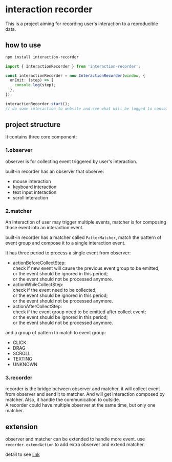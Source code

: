 # interaction recorder

This is a project aiming for recording user's interaction to a reproducible data.

## how to use

```bash
npm install interaction-recorder
```

```typescript
import { InteractionRecorder } from 'interaction-recorder';

const interactionRecorder = new InteractionRecorder(window, {
  onEmit: (step) => {
    console.log(step);
  },
});

interactionRecorder.start();
// do some interaction to website and see what will be logged to console
```

## project structure

It contains three core component:

### 1.observer

observer is for collecting event triggered by user's interaction.

built-in recorder has an observer that observe:
- mouse interaction
- keyboard interaction
- text input interaction
- scroll interaction

### 2.matcher

An interaction of user may trigger multiple events, matcher is for composing those event into an interaction event.

built-in recorder has a matcher called `PatterMatcher`, match the pattern of event group and compose it to a single interaction event.

It has three period to process a single event from observer:
- actionBeforeCollectStep:  
check if new event will cause the previous event group to be emitted;  
or the event should be ignored in this period;  
or the event should not be processed anymore.
- actionWhileCollectStep:  
check if the event need to be collected;  
or the event should be ignored in this period;  
or the event should not be processed anymore.
- actionAfterCollectStep:  
check if the event group need to be emitted after collect event;  
or the event should be ignored in this period;  
or the event should not be processed anymore.

and a group of pattern to match to event group:  
- CLICK
- DRAG
- SCROLL
- TEXTING
- UNKNOWN
### 3.recorder

recorder is the bridge between observer and matcher, it will collect event from observer and send it to matcher. And will get interaction composed by matcher. Also, it handle the communication to outside.  
A recorder could have multiple observer at the same time, but only one matcher.

## extension

observer and matcher can be extended to handle more event.
use `recorder.extendAction` to add extra observer and extend matcher.

detail to see [link](./docs/extends.md)
